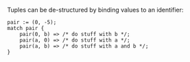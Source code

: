 Tuples can be de-structured by binding values to an identifier:

    pair := (0, -5);
    match pair {
        pair(0, b) => /* do stuff with b */;
        pair(a, 0) => /* do stuff with a */;
        pair(a, b) => /* do stuff with a and b */;
    }